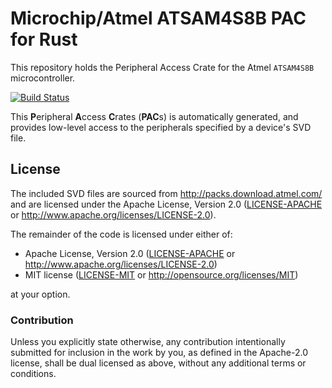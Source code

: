 # Microchip/Atmel ATSAM4S8B PAC for Rust

This repository holds the Peripheral Access Crate for the Atmel `ATSAM4S8B` microcontroller.

[![Build Status](https://github.com/atsam4-rs/atsam4s8b-pac/workflows/Rust/badge.svg)](https://github.com/atsam4-rs/atsam4s8b-pac/actions)

This **P**eripheral **A**ccess **C**rates (**PAC**s) is automatically generated, and provides low-level access to the peripherals specified by a device's SVD file.

## License

The included SVD files are sourced from http://packs.download.atmel.com/ and
are licensed under the Apache License, Version 2.0 ([LICENSE-APACHE](LICENSE-APACHE) or
http://www.apache.org/licenses/LICENSE-2.0).

The remainder of the code is licensed under either of:

- Apache License, Version 2.0 ([LICENSE-APACHE](LICENSE-APACHE) or
  http://www.apache.org/licenses/LICENSE-2.0)
- MIT license ([LICENSE-MIT](LICENSE-MIT) or http://opensource.org/licenses/MIT)

at your option.

### Contribution

Unless you explicitly state otherwise, any contribution intentionally submitted for inclusion in the
work by you, as defined in the Apache-2.0 license, shall be dual licensed as above, without any
additional terms or conditions.

